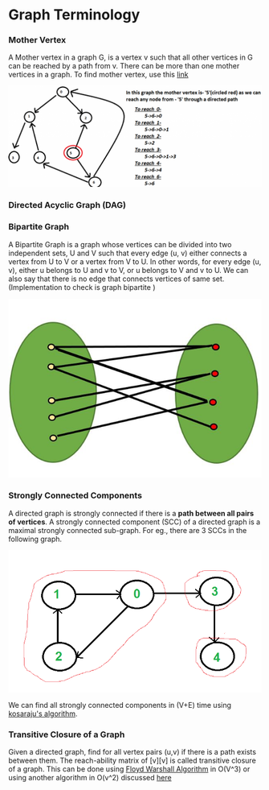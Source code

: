 # Graph Terminology

### Mother Vertex

A Mother vertex in a graph G, is a vertex v such that all other vertices in G can be reached by a path from v. There can be more than one mother vertices in a graph. To find mother vertex, use this [link](../../problem-solutions/graph-problems/graph-based-problems/find-a-mother-vertex-in-a-graph.md)

![](../../.gitbook/assets/image%20%2811%29.png)

### Directed Acyclic Graph \(DAG\)



### Bipartite Graph

A Bipartite Graph is a graph whose vertices can be divided into two independent sets, U and V such that every edge \(u, v\) either connects a vertex from U to V or a vertex from V to U. In other words, for every edge \(u, v\), either u belongs to U and v to V, or u belongs to V and v to U. We can also say that there is no edge that connects vertices of same set. \(Implementation to check is graph bipartite \)

![](../../.gitbook/assets/image%20%2817%29.png)

### Strongly Connected Components

A directed graph is strongly connected if there is a **path between all pairs of vertices**. A strongly connected component \(SCC\) of a directed graph is a maximal strongly connected sub-graph. For eg., there are 3 SCCs in the following graph.

![Strongly Connected Components](../../.gitbook/assets/image%20%281%29.png)

We can find all strongly connected components in \(V+E\) time using [kosaraju's algorithm](graph-algorithms/kosarajus-algorithm.md).

### Transitive Closure of a Graph

Given a directed graph, find for all vertex pairs \(u,v\) if there is a path exists between them. The reach-ability matrix of \[v\]\[v\] is called transitive closure of a graph. This can be done using [Floyd Warshall Algorithm](graph-algorithms/floyd-warshall-algorithm-for-transitive-closure.md) in O\(V^3\) or using another algorithm in O\(v^2\) discussed [here](../../problem-solutions/graph-problems/graph-based-problems/transitive-closure-of-graph-using-dfs.md)





